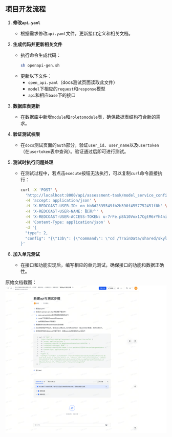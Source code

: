 
## 项目开发流程

1. **修改`api.yaml`**  
   - 根据需求修改`api.yaml`文件，更新接口定义和相关文档。

2. **生成代码并更新相关文件**  
   - 执行命令生成代码：  
     ```bash
     sh openapi-gen.sh
     ```
   - 更新以下文件：
     - `open_api.yaml`（docs测试页面读取此文件）
     - `model`下相应的`request`和`response`模型
     - `api`和相应`base`下的接口

3. **数据库表更新**  
   - 在数据库中新增`module`和`roletomodule`表，确保数据表结构符合新的需求。

4. **验证测试权限**  
   - 在`docs`测试页面的`auth`部分，验证`user_id`、`user_name`以及`usertoken`（在`usertoken`表中查询）。验证通过后即可进行测试。

5. **测试时执行问题处理**  
   - 在测试过程中，若点击`execute`按钮无法执行，可以复制`curl`命令直接执行：
     ```bash
     curl -X 'POST' \
       'http://localhost:8000/api/assessment-task/model_service_config' \
       -H 'accept: application/json' \
       -H 'X-REDCOAST-USER-ID: on_bb8d2335549fb2b390f4557752451f8b' \
       -H 'X-REDCOAST-USER-NAME: 张泽广' \
       -H 'X-REDCOAST-USER-ACCESS-TOKEN: u-7rFe.p8A10Vox17CgtM6rYh4nip4l5pHrgw00hI0yExz' \
       -H 'Content-Type: application/json' \
       -d '{
       "type": 2,
       "config": "{\"13b\": {\"command\": \"cd /TrainData/shared/skyllm/SkyLLM-Server2 && bash boot_llama.sh 13B_chat_feilun 1\", \"flavor_id\": \"ml.pni2.3xlarge\"}, \"34b\": {\"command\": \"cd /TrainData/shared/skyllm/SkyLLM-Server34B && bash boot_llama.sh 34B_chat_feilun 1\", \"flavor_id\": \"ml.pni2.7xlarge\"}}"
     }'
     ```

6. **加入单元测试**  
   - 在接口和功能实现后，编写相应的单元测试，确保接口的功能和数据正确性。


原始文档截图：
![](image11.png)